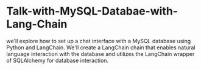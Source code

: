 # Talk-with-MySQL-Databae-with-Lang-Chain
we'll explore how to set up a chat interface with a MySQL database using Python and LangChain. We'll create a LangChain chain that enables natural language interaction with the database and utilizes the LangChain wrapper of SQLAlchemy for database interaction.
